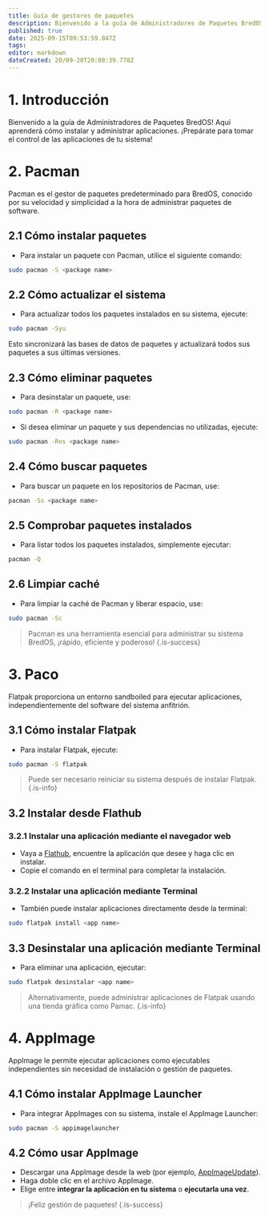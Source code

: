 ```yaml
---
title: Guía de gestores de paquetes
description: Bienvenido a la guía de Administradores de Paquetes BredOS! Aquí aprenderá cómo instalar y administrar aplicaciones
published: true
date: 2025-09-15T09:53:59.847Z
tags:
editor: markdown
dateCreated: 20/09-20T20:08:39.778Z
---
```


# 1. Introducción

Bienvenido a la guía de Administradores de Paquetes BredOS! Aquí aprenderá cómo instalar y administrar aplicaciones. ¡Prepárate para tomar el control de las aplicaciones de tu sistema!

# 2. Pacman

Pacman es el gestor de paquetes predeterminado para BredOS, conocido por su velocidad y simplicidad a la hora de administrar paquetes de software.

## 2.1 Cómo instalar paquetes

- Para instalar un paquete con Pacman, utilice el siguiente comando:

```bash
sudo pacman -S <package name>
```

## 2.2 Cómo actualizar el sistema

- Para actualizar todos los paquetes instalados en su sistema, ejecute:

```bash
sudo pacman -Syu
```

Esto sincronizará las bases de datos de paquetes y actualizará todos sus paquetes a sus últimas versiones.

## 2.3 Cómo eliminar paquetes

- Para desinstalar un paquete, use:

```bash
sudo pacman -R <package name>
```

- Si desea eliminar un paquete y sus dependencias no utilizadas, ejecute:

```bash
sudo pacman -Rns <package name>
```

## 2.4 Cómo buscar paquetes

- Para buscar un paquete en los repositorios de Pacman, use:

```bash
pacman -Ss <package name>
```

## 2.5 Comprobar paquetes instalados

- Para listar todos los paquetes instalados, simplemente ejecutar:

```bash
pacman -Q
```

## 2.6 Limpiar caché

- Para limpiar la caché de Pacman y liberar espacio, use:

```bash
sudo pacman -Sc
```

> Pacman es una herramienta esencial para administrar su sistema BredOS, ¡rápido, eficiente y poderoso!
> {.is-success}

# 3. Paco

Flatpak proporciona un entorno sandboiled para ejecutar aplicaciones, independientemente del software del sistema anfitrión.

## 3.1 Cómo instalar Flatpak

- Para instalar Flatpak, ejecute:

```bash
sudo pacman -S flatpak
```

> Puede ser necesario reiniciar su sistema después de instalar Flatpak.
> {.is-info}

## 3.2 Instalar desde Flathub

### 3.2.1 Instalar una aplicación mediante el navegador web

- Vaya a [Flathub](https://flathub.org), encuentre la aplicación que desee y haga clic en instalar.
- Copie el comando en el terminal para completar la instalación.

### 3.2.2 Instalar una aplicación mediante Terminal

- También puede instalar aplicaciones directamente desde la terminal:

```bash
sudo flatpak install <app name>
```

## 3.3 Desinstalar una aplicación mediante Terminal

- Para eliminar una aplicación, ejecutar:

```bash
sudo flatpak desinstalar <app name>
```

> Alternativamente, puede administrar aplicaciones de Flatpak usando una tienda gráfica como Pamac.
> {.is-info}

# 4. AppImage

AppImage le permite ejecutar aplicaciones como ejecutables independientes sin necesidad de instalación o gestión de paquetes.

## 4.1 Cómo instalar AppImage Launcher

- Para integrar AppImages con su sistema, instale el AppImage Launcher:

```bash
sudo pacman -S appimagelauncher
```

## 4.2 Cómo usar AppImage

- Descargar una AppImage desde la web (por ejemplo, [AppImageUpdate](https://appimage.github.io/AppImageUpdate)).
- Haga doble clic en el archivo AppImage.
- Elige entre **integrar la aplicación en tu sistema** o **ejecutarla una vez**.

> ¡Feliz gestión de paquetes!
> {.is-success}

